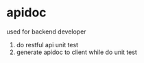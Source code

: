 # apidoc

used for backend developer  

1. do restful api unit test  
2. generate apidoc to client while do unit test
